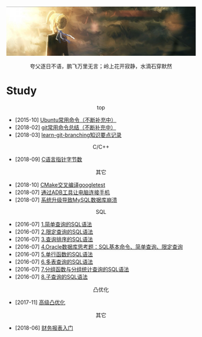 [![header](../assets/header02.jpg)](https://yuenshome.github.io)

<center>夸父逐日不语，鹏飞万里无言；岭上花开寂静，水滴石穿默然</center>

# Study

<center>top</center>

- [2015-10] [Ubuntu常用命令（不断补充中）](../timeline/2015-10/linux-common-command/)  
- [2018-02] [git常用命令总结（不断补充中）](../timeline/2018-02/git-common-command/)
- [2018-03] [learn-git-branching知识要点记录](../timeline/2018-03/learn-git-branching/)

<center>C/C++</center>

- [2018-09] [C语言指针字节数](../timeline/2018-09/pointer-size-of-lang-c/)

<center>其它</center>

- [2018-10] [CMake交叉编译googletest](../timeline/2018-10/cross-compile-gtest-for-android/)
- [2018-07] [通过ADB工具让电脑连接手机](../timeline/2018-07/android-adb-tool/)
- [2018-07] [系统升级导致MySQL数据库崩溃](../timeline/2018-07/blog-crash-due-to-mysql-fault/)

<center>SQL</center>

- [2016-07] [1.简单查询的SQL语法](../timeline/2016-07/sql-simple-lookup-grammer/)
- [2016-07] [2.限定查询的SQL语法](../timeline/2016-07/sql-limited-lookup-grammer/)
- [2016-07] [3.查询排序的SQL语法](../timeline/2016-07/sql-lookup-sort-grammer/)
- [2016-07] [4.Oracle数据库思考题：SQL基本命令、简单查询、限定查询](../timeline/2016-07/oracle-database-problem/)
- [2016-07] [5.单行函数的SQL语法](../timeline/2016-07/sql-single-line-function-grammer/)
- [2016-07] [6.多表查询的SQL语法](../timeline/2016-07/sql-multi-table-lookup-grammer/)
- [2016-07] [7.分组函数与分组统计查询的SQL语法](../timeline/2016-07/sql-group-function-and-lookup-grammer/)
- [2016-07] [8.子查询的SQL语法](../timeline/2016-07/sql-sub-lookup-grammer/)

<center>凸优化</center>

- [2017-11] [高级凸优化](../timeline/2017-11/convex-optimization/)

<center>其它</center>

- [2018-06] [财务报表入门](../timeline/2018-06/introduction-to-financial-statements)
